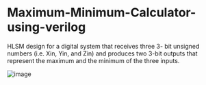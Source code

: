 # Maximum-Minimum-Calculator-using-verilog

HLSM design for a digital system that receives three 3-
bit unsigned numbers (i.e. Xin, Yin, and Zin) and produces two 3-bit outputs that represent the
maximum and the minimum of the three inputs.

![image](https://user-images.githubusercontent.com/97694540/161550147-d238241c-3100-47ca-9f68-474395790b32.png)
